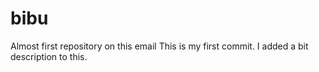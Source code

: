 # bibu
Almost first repository on this email
This is my first commit.
I added a bit description to this.
